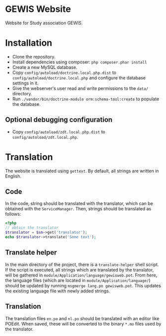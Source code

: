 GEWIS Website
=============

Website for Study association GEWIS.

Installation
============

- Clone the repository.
- Install dependencies using composer: `php composer.phar install`
- Create a new MySQL database.
- Copy `config/autoload/doctrine.local.php.dist` to
  `config/autoload/doctrine.local.php` and configure the database settings in
  it.
- Give the webserver's user read and write permissions to the `data/`
  directory.
- Run `./vendor/bin/doctrine-module orm:schema-tool:create` to populate the
  database.

Optional debugging configuration
--------------------------------

- Copy `config/autoload/zdt.local.php.dist` to
  `config/autoload/zdt.local.php`.

Translation
===========

The website is translated using `gettext`. By default, all strings are written
in English.

Code
----

In the code, string should be translated with the translator, which can be
obtained with the `ServiceManager`. Then, strings should be translated as
follows:

```php
<?php
// obtain the translator
$translator = $sm->get('translator');
echo $translator->translate('Some text');
```

Translate helper
----------------

In the main directory of the project, there is a `translate-helper` shell
script. If the script is executed, all strings which are translated by the
translator, will be gathered in `module/Application/language/gewisweb.pot`.
From here, the language files (which are located in
`module/Application/language/`) should be updated by running `msgmerge lang.po
gewisweb.pot`. This updates the existing language file with newly added
strings.

Translation
-----------
The translation files `en.po` and `nl.po` should be translated with an editor
like POEdit. When saved, these will be converted to the binary `*.mo` files
used by the translator.

